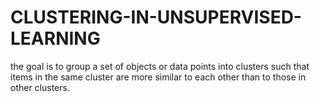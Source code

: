 # CLUSTERING-IN-UNSUPERVISED-LEARNING
the goal is to group a set of objects or data points into clusters such that items in the same cluster are more similar to each other than to those in other clusters.
